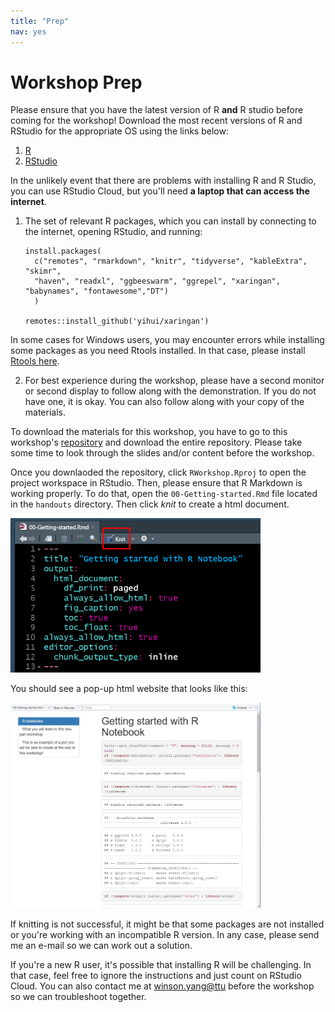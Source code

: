 ```yaml
---
title: "Prep"
nav: yes
---
```


# Workshop Prep

Please ensure that you have the latest version of R **and** R studio before coming for the workshop! Download the most recent versions of R and RStudio for the appropriate OS using the links below:

1. [R](https://cran.r-project.org/)
2. [RStudio](https://rstudio.com/products/rstudio/download/#download)

In the unlikely event that there are problems with installing R and R Studio, you can use RStudio Cloud, but you'll need **a laptop that can access the internet**.  

1. The set of relevant R packages, which you can install by connecting to the internet, opening RStudio, and running:  

    ```
    install.packages(
      c("remotes", "rmarkdown", "knitr", "tidyverse", "kableExtra", "skimr",
      "haven", "readxl", "ggbeeswarm", "ggrepel", "xaringan", "babynames", "fontawesome","DT")
      )

    remotes::install_github('yihui/xaringan')
    ```

In some cases for Windows users, you may encounter errors while installing some packages as you need Rtools installed. In that case, please install [Rtools here](https://cran.rstudio.com/bin/windows/Rtools/).


2. For best experience during the workshop, please have a second monitor or second display to follow along with the demonstration. If you do not have one, it is okay. You can also follow along with your copy of the materials.

To download the materials for this workshop, you have to go to this workshop's [repository](https://github.com/winsonfzyang/RWorkshop) and download the entire repository. Please take some time to look through the slides and/or content before the workshop.

Once you downlaoded the repository, click `RWorkshop.Rproj` to open the project workspace in RStudio. Then, please ensure that R Markdown is working properly. To do that, open the `00-Getting-started.Rmd` file located in the `handouts` directory. Then click *knit* to create a html document.


<img src="img/knit.jpg" width="400">

You should see a pop-up html website that looks like this:

<img src="img/knitted_doc.jpg" width="400">

If knitting is not successful, it might be that some packages are not installed or you're working with an incompatible R version. In any case, please send me an e-mail so we can work out a solution.


If you're a new R user, it's possible that installing R will be challenging. In that case, feel free to ignore the instructions and just count on RStudio Cloud. You can also contact me at [winson.yang@ttu](mailto:winson.yang@ttu.edu) before the workshop so we can troubleshoot together.
